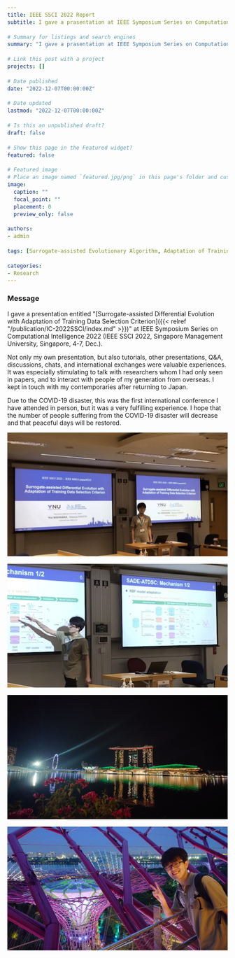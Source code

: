 ```yaml
---
title: IEEE SSCI 2022 Report
subtitle: I gave a prasentation at IEEE Symposium Series on Computational Intelligence 2022 (IEEE SSCI 2022, Singapore Management University, Singapore, 4-7, Dec.).

# Summary for listings and search engines
summary: "I gave a prasentation at IEEE Symposium Series on Computational Intelligence 2022 (IEEE SSCI 2022, Singapore Management University, Singapore, 4-7, Dec.). Thank you to all those who helped make this event possible."

# Link this post with a project
projects: []

# Date published
date: "2022-12-07T00:00:00Z"

# Date updated
lastmod: "2022-12-07T00:00:00Z"

# Is this an unpublished draft?
draft: false

# Show this page in the Featured widget?
featured: false

# Featured image
# Place an image named `featured.jpg/png` in this page's folder and customize its options here.
image:
  caption: ""
  focal_point: ""
  placement: 0
  preview_only: false

authors:
- admin

tags: [Surrogate-assisted Evolutionary Algorithm, Adaptation of Training Data Selection Criterion, Radial Basis Function Network, Differential Evolution]

categories:
- Research
---
```


### Message

I gave a presentation entitled \"[Surrogate-assisted Differential Evolution with Adaptation of Training Data Selection Criterion]({{< relref "/publication/IC-2022SSCI/index.md" >}})\" at IEEE Symposium Series on Computational Intelligence 2022 (IEEE SSCI 2022, Singapore Management University, Singapore, 4-7, Dec.).

Not only my own presentation, but also tutorials, other presentations, Q&A, discussions, chats, and international exchanges were valuable experiences. It was especially stimulating to talk with researchers whom I had only seen in papers, and to interact with people of my generation from overseas. I kept in touch with my contemporaries after returning to Japan.

Due to the COVID-19 disaster, this was the first international conference I have attended in person, but it was a very fulfilling experience. I hope that the number of people suffering from the COVID-19 disaster will decrease and that peaceful days will be restored.

![photo1](1.jpg)

![photo2](2.jpg)

![photo3](3.jpg)

![photo4](4.jpg)